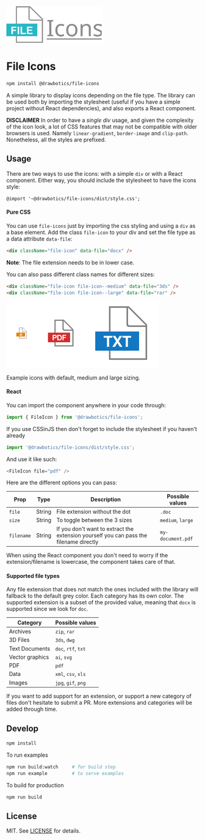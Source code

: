 <img src="docs/logo.svg" width="250">

# File Icons
```bash
npm install @drawbotics/file-icons
```
A simple library to display icons depending on the file type. The library can be used both by importing the stylesheet (useful if you have a simple project without React dependencies), and also exports a React component.

**DISCLAIMER**
In order to have a _single div_ usage, and given the complexity of the icon look, a lot of CSS features that may not be compatible with older browsers is used. Namely `linear-gradient`, `border-image` and `clip-path`. Nonetheless, all the styles are prefixed.

## Usage
There are two ways to use the icons: with a simple `div` or with a React component. Either way, you should include the stylesheet to have the icons style:
```
@import '~@drawbotics/file-icons/dist/style.css';
```

#### Pure CSS
You can use `file-icons` just by importing the css styling and using a `div` as a base element. Add the class `file-icon` to your div and set the file type as a data attribute `data-file`:
```html
<div className="file-icon" data-file="docx" />
```
**Note**: The file extension needs to be in lower case.

You can also pass different class names for different sizes:
```html
<div className="file-icon file-icon--medium" data-file="3ds" />
<div className="file-icon file-icon--large" data-file="rar" />
```

<img src="docs/preview.png" width="400">

Example icons with default, medium and large sizing.

#### React
You can import the component anywhere in your code through:
```js
import { FileIcon } from '@drawbotics/file-icons';
```
If you use CSSinJS then don't forget to include the stylesheet if you haven't already
```js
import '@drawbotics/file-icons/dist/style.css';
```

And use it like such:
```js
<FileIcon file="pdf" />
```

Here are the different options you can pass:

Prop | Type | Description | Possible values
--- | --- | --- | ---
`file` | String | File extension without the dot | `.doc`
`size` | String | To toggle between the 3 sizes | `medium`, `large`
`filename` | String | If you don't want to extract the extension yourself you can pass the filename directly | `my-document.pdf`

When using the React component you don't need to worry if the extension/filename is lowercase, the component takes care of that.

#### Supported file types
Any file extension that does not match the ones included with the library will fallback to the default grey color. Each category has its own color. The supported extension is a subset of the provided value, meaning that `docx` is supported since we look for `doc`.

Category | Possible values
--- | ---
Archives | `zip`, `rar`
3D Files | `3ds`, `dwg`
Text Documents | `doc`, `rtf`, `txt`
Vector graphics | `ai`, `svg`
PDF | `pdf`
Data | `xml`, `csv`, `xls`
Images | `jpg`, `gif`, `png`

If you want to add support for an extension, or support a new category of files don't hesitate to submit a PR. More extensions and categories will be added through time.

## Develop
```bash
npm install
```
To run examples
```bash
npm run build:watch     # for build step
npm run example         # to serve examples
```

To build for production
```bash
npm run build
```


## License
MIT. See [LICENSE](LICENSE) for details.
